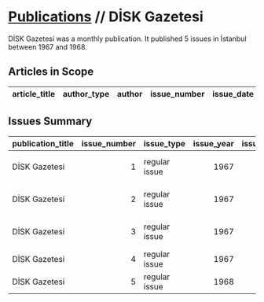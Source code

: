 # [Publications](firstlevel_publications.md) // DİSK Gazetesi

DİSK Gazetesi was a monthly publication. It published 5 issues in İstanbul between 1967 and 1968.

## Articles in Scope

| article_title   | author_type   | author   | issue_number   | issue_date   | pages   |
|-----------------|---------------|----------|----------------|--------------|---------|

## Issues Summary

| publication_title   |   issue_number | issue_type    |   issue_year |   issue_month |   issue_day | printing_house_name                            |
|:--------------------|---------------:|:--------------|-------------:|--------------:|------------:|:-----------------------------------------------|
| DİSK Gazetesi       |              1 | regular issue |         1967 |             4 |          19 | Vatan Gazetecilik ve Matbaacılık İşletmeciliği |
| DİSK Gazetesi       |              2 | regular issue |         1967 |             5 |          22 | Vatan Gazetecilik ve Matbaacılık İşletmeciliği |
| DİSK Gazetesi       |              3 | regular issue |         1967 |           nan |         nan | Vatan Gazetecilik ve Matbaacılık İşletmeciliği |
| DİSK Gazetesi       |              4 | regular issue |         1967 |           nan |         nan | nan                                            |
| DİSK Gazetesi       |              5 | regular issue |         1968 |             1 |           6 | nan                                            |